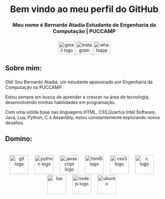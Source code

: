 
<h1 align="center">Bem vindo ao meu perfil do GitHub</h1>

###

<h3 align="center">Meu nome é Bernardo Atadia Estudante de Engenharia da Computação | PUCCAMP </h3>

###

<div align="center">
  <a href="bernardoatadia0609@gmail.com" target="_blank">
    <img src="https://raw.githubusercontent.com/maurodesouza/profile-readme-generator/master/src/assets/icons/social/gmail/default.svg" width="52" height="40" alt="gmail logo"/>
  </a>
  <a href="https://www.instagram.com/bernardo.xtzz/" target="_blank">
    <img src="https://raw.githubusercontent.com/maurodesouza/profile-readme-generator/master/src/assets/icons/social/instagram/default.svg" width="52" height="40" alt="instagram logo"  />
  </a>
  <a href="https://w.app/BernardoAtadia" target="_blank">
    <img src="https://raw.githubusercontent.com/maurodesouza/profile-readme-generator/master/src/assets/icons/social/whatsapp/default.svg" width="52" height="40" alt="whatsapp logo"  />
  </a>
</div>

###

<h2 align="left">Sobre mim:</h2>

###

<p align="left">Olá! Sou Bernardo Atadia, um estudante apaixonado por Engenharia da Computação na PUCCAMP.</p>
  <p align="left">Estou sempre em busca de aprender e crescer na área de tecnologia, desenvolvendo minhas habilidades em programação.</p> <p align="left"> Com uma sólida base nas linguagens HTML, CSS,Quartus Intel Software, Java, Lua, Python, C e Assembly, estou constantemente explorando novos desafios.</p>

###

<h2 align="left">Domino:</h2>

###

<br clear="both">

<div align="center">
  <img src="https://skillicons.dev/icons?i=git" height="60" alt="git logo"  />
  <img width="12" />
  <img src="https://skillicons.dev/icons?i=py" height="60" alt="python logo"  />
  <img width="12" />
  <img src="https://skillicons.dev/icons?i=js" height="60" alt="javascript logo"  />
  <img width="12" />
  <img src="https://skillicons.dev/icons?i=html" height="60" alt="html5 logo"  />
  <img width="12" />
  <img src="https://skillicons.dev/icons?i=css" height="60" alt="css3 logo"  />
  <img width="12" />
  <img src="https://skillicons.dev/icons?i=c" height="60" alt="c logo"  />
  <img width="12" />
    <img src="https://skillicons.dev/icons?i=lua" height="60" alt="lua"  />
  <img width="12" />
  <img src="https://skillicons.dev/icons?i=nodejs" height="60" alt="node.js logo"  />
    <img width="12" />
  <img src="https://skillicons.dev/icons?i=ubuntu" height="60" alt="ubunto"  />
    <img width="12" />
</div>
